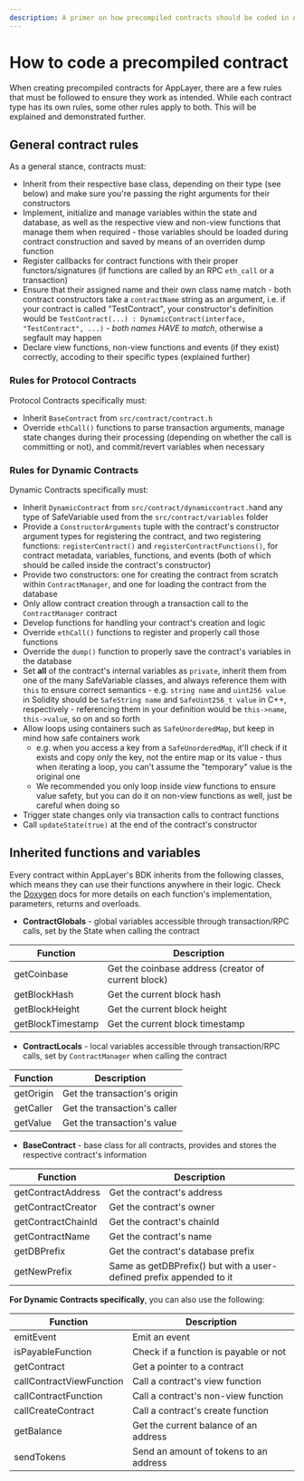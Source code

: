 ```yaml
---
description: A primer on how precompiled contracts should be coded in AppLayer's BDK.
---
```


# How to code a precompiled contract

When creating precompiled contracts for AppLayer, there are a few rules that must be followed to ensure they work as intended. While each contract type has its own rules, some other rules apply to both. This will be explained and demonstrated further.

## General contract rules

As a general stance, contracts must:

* Inherit from their respective base class, depending on their type (see below) and make sure you're passing the right arguments for their constructors
* Implement, initialize and manage variables within the state and database, as well as the respective view and non-view functions that manage them when required - those variables should be loaded during contract construction and saved by means of an overriden dump function
* Register callbacks for contract functions with their proper functors/signatures (if functions are called by an RPC `eth_call` or a transaction)
* Ensure that their assigned name and their own class name match - both contract constructors take a `contractName` string as an argument, i.e. if your contract is called "TestContract", your constructor's definition would be `TestContract(...) : DynamicContract(interface, "TestContract", ...)` - _both names HAVE to match_, otherwise a segfault may happen
* Declare view functions, non-view functions and events (if they exist) correctly, accoding to their specific types (explained further)

### Rules for Protocol Contracts

Protocol Contracts specifically must:

* Inherit `BaseContract` from `src/contract/contract.h`
* Override `ethCall()` functions to parse transaction arguments, manage state changes during their processing (depending on whether the call is committing or not), and commit/revert variables when necessary

### Rules for Dynamic Contracts

Dynamic Contracts specifically must:

* Inherit `DynamicContract` from `src/contract/dynamiccontract.h`and any type of SafeVariable used from the `src/contract/variables` folder
* Provide a `ConstructorArguments` tuple with the contract's constructor argument types for registering the contract, and two registering functions: `registerContract()` and `registerContractFunctions()`, for contract metadata, variables, functions, and events (both of which should be called inside the contract's constructor)
* Provide two constructors: one for creating the contract from scratch within `ContractManager`, and one for loading the contract from the database
* Only allow contract creation through a transaction call to the `ContractManager` contract
* Develop functions for handling your contract's creation and logic
* Override `ethCall()` functions to register and properly call those functions
* Override the `dump()` function to properly save the contract's variables in the database
* Set **all** of the contract's internal variables as `private`, inherit them from one of the many SafeVariable classes, and always reference them with `this` to ensure correct semantics - e.g. `string name` and `uint256 value` in Solidity should be `SafeString name` and `SafeUint256_t value` in C++, respectively - referencing them in your definition would be `this->name`, `this->value`, so on and so forth
* Allow loops using containers such as `SafeUnorderedMap`, but keep in mind how safe containers work
  * e.g. when you access a key from a `SafeUnorderedMap`, it'll check if it exists and copy _only_ the key, not the entire map or its value - thus when iterating a loop, you can't assume the "temporary" value is the original one
  * We recommended you only loop inside _view_ functions to ensure value safety, but you can do it on non-view functions as well, just be careful when doing so
* Trigger state changes only via transaction calls to contract functions
* Call `updateState(true)` at the end of the contract's constructor

## Inherited functions and variables

Every contract within AppLayer's BDK inherits from the following classes, which means they can use their functions anywhere in their logic. Check the [Doxygen](https://doxygen.nl) docs for more details on each function's implementation, parameters, returns and overloads.

* **ContractGlobals** - global variables accessible through transaction/RPC calls, set by the State when calling the contract

| Function          | Description                                         |
| ----------------- | --------------------------------------------------- |
| getCoinbase       | Get the coinbase address (creator of current block) |
| getBlockHash      | Get the current block hash                          |
| getBlockHeight    | Get the current block height                        |
| getBlockTimestamp | Get the current block timestamp                     |

* **ContractLocals** - local variables accessible through transaction/RPC calls, set by `ContractManager` when calling the contract

| Function  | Description                  |
| --------- | ---------------------------- |
| getOrigin | Get the transaction's origin |
| getCaller | Get the transaction's caller |
| getValue  | Get the transaction's value  |

* **BaseContract** - base class for all contracts, provides and stores the respective contract's information

| Function           | Description                                                         |
| ------------------ | ------------------------------------------------------------------- |
| getContractAddress | Get the contract's address                                          |
| getContractCreator | Get the contract's owner                                            |
| getContractChainId | Get the contract's chainId                                          |
| getContractName    | Get the contract's name                                             |
| getDBPrefix        | Get the contract's database prefix                                  |
| getNewPrefix       | Same as getDBPrefix() but with a user-defined prefix appended to it |

**For Dynamic Contracts specifically**, you can also use the following:

| Function                 | Description                            |
| ------------------------ | -------------------------------------- |
| emitEvent                | Emit an event                          |
| isPayableFunction        | Check if a function is payable or not  |
| getContract              | Get a pointer to a contract            |
| callContractViewFunction | Call a contract's view function        |
| callContractFunction     | Call a contract's non-view function    |
| callCreateContract       | Call a contract's create function      |
| getBalance               | Get the current balance of an address  |
| sendTokens               | Send an amount of tokens to an address |
